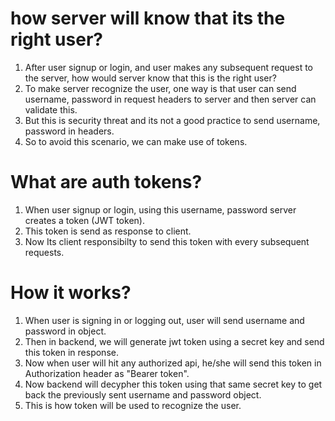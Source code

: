 # how server will know that its the right user?

1. After user signup or login, and user makes any subsequent request to the server, how would server know that this is the right user?
2. To make server recognize the user, one way is that user can send username, password in request headers to server and then server can validate this.
3. But this is security threat and its not a good practice to send username, password in headers.
4. So to avoid this scenario, we can make use of tokens.

# What are auth tokens?

1. When user signup or login, using this username, password server creates a token (JWT token).
2. This token is send as response to client.
3. Now Its client responsibilty to send this token with every subsequent requests.

# How it works?

1. When user is signing in or logging out, user will send username and password in object.
2. Then in backend, we will generate jwt token using a secret key and send this token in response.
3. Now when user will hit any authorized api, he/she will send this token in Authorization header as "Bearer token".
4. Now backend will decypher this token using that same secret key to get back the previously sent username and password object.
5. This is how token will be used to recognize the user.
